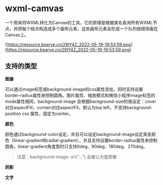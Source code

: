 # wxml-camvas

一个用来将WXML转化为Canvas的工具，它的原理是根据类名查询所有WXML节点，并把每个结点构造成多个画布元素，这些画布元素会形成一个队列按顺序画在Canvas上。

![https://resource.bearye.cn/29lY4Z_2022-05-19-19:53:59.png](https://resource.bearye.cn/29lY4Z_2022-05-19-19:53:59.png)

## 支持的类型

**图像**

可以通过image标签或background-image的css属性添加，同时支持设置border-radius属性来控制圆角。图片裁剪、缩放模式和微信小程序image标签的mode属性相同，background-image 会根据background-size的值设定：cover对应aspectFill，contain对应aspectFit，默认为top left，不支持background-position css 属性，固定为center。

**颜色**

颜色通过background-color设定，并且可以设定background-image设定渐变颜色（linear-gradient和radial-gradient），并且支持设置border-radius属性来控制圆角，linear-gradient角度暂时只支持0deg、90deg、180deg、270deg。

> 注意：background-image: url("...") 会被认为是图像

**阴影**

**文字**
